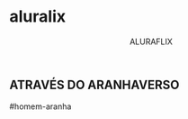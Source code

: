 # aluralix
<html lang="pt-BR"> 
  
  <head>
    <link rel="stylesheet" href="styles.css"> 
    <link rel="preconnect" href="https://fonts.googleapis.com">
    <link rel="preconnect" href="https://fonts.gstatic.com" crossorigin>
    <link href="https://fonts.googleapis.com/css2?family=Chakra+Petch:ital,wght@0,300;0,400;0,500;0,600;0,700;1,300;1,400;1,500;1,600;1,700&display=swap" rel="stylesheet">
    <title>Aluraflix</title>
  </head>
  <body> 
    <header>
      ALURAFLIX</header> 
    <section class="chamada">
      <div class="chamada-texto"> 
        <h1>ATRAVÉS DO ARANHAVERSO</h1> 
        <p>#homem-aranha</p>
      </div> 
      <div> 
        <iframe width="560" height="315" src="https://www.youtube.com/embed/gt_fAE1Eg2Q?si=EEv-tsY_b1B2OwKE" title="YouTube video player" frameborder="0" allow="accelerometer; autoplay; clipboard-write; encrypted-media; gyroscope; picture-in-picture; web-share" referrerpolicy="strict-origin-when-c

